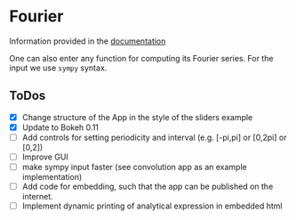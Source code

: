 # Fourier
Information provided in the [documentation](https://github.com/BenjaminRueth/Visualization/blob/master/FourierApp/Doc/fourierSpecification.pdf)

One can also enter any function for computing its Fourier series. For the input we use `sympy` syntax.

## ToDos
- [x] Change structure of the App in the style of the sliders example
- [x] Update to Bokeh 0.11
- [ ] Add controls for setting periodicity and interval (e.g. [-pi,pi] or [0,2pi] or [0,2])
- [ ] Improve GUI
- [ ] make sympy input faster (see convolution app as an example implementation)
- [ ] Add code for embedding, such that the app can be published on the internet.
- [ ] Implement dynamic printing of analytical expression in embedded html
